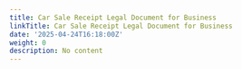 ```yaml
---
title: Car Sale Receipt Legal Document for Business
linkTitle: Car Sale Receipt Legal Document for Business
date: '2025-04-24T16:18:00Z'
weight: 0
description: No content
---
```



